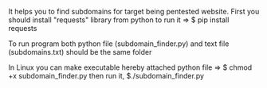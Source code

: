 It helps you to find subdomains for target being pentested website.
First you should install "requests" library from python to run it => $ pip install requests

To run program both python file (subdomain_finder.py) and text file (subdomains.txt) should be the same folder 


In Linux you can make executable hereby attached python file => 
$ chmod +x subdomain_finder.py  then run it,
$./subdomain_finder.py
